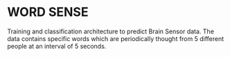 # WORD SENSE
Training and classification architecture to predict Brain Sensor data.
The data contains specific words which are periodically thought from 5 different people at an interval of 5 seconds.

